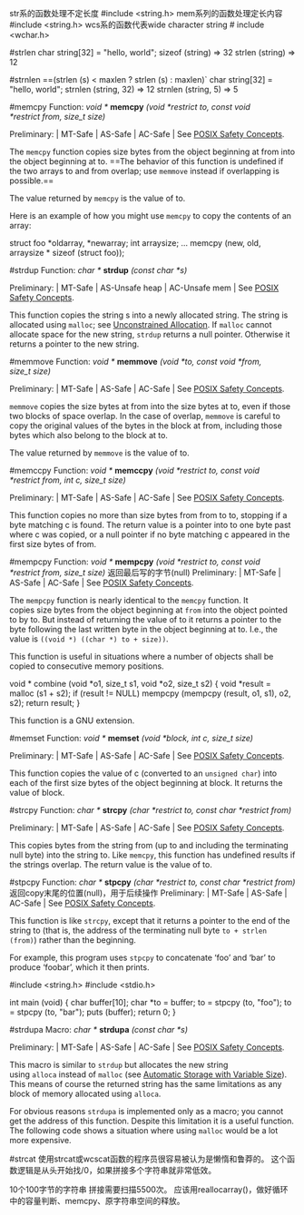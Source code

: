 str系的函数处理不定长度  \#include <string.h>
mem系列的函数处理定长内容  \#include <string.h>
wcs系的函数代表wide character string   \# include <wchar.h>

#strlen
char string[32] = "hello, world";
sizeof (string)
    ⇒ 32
strlen (string)
    ⇒ 12

#strnlen \==(strlen (s) < maxlen ? strlen (s) : maxlen)`
char string[32] = "hello, world";
strnlen (string, 32)
    ⇒ 12
strnlen (string, 5)
    ⇒ 5


#memcpy
Function: _void *_ **memcpy** _(void *restrict to, const void *restrict from, size_t size)_[](https://www.gnu.org/software/libc/manual/html_node/Copying-Strings-and-Arrays.html#index-memcpy)

Preliminary: | MT-Safe | AS-Safe | AC-Safe | See [POSIX Safety Concepts](https://www.gnu.org/software/libc/manual/html_node/POSIX-Safety-Concepts.html).

The `memcpy` function copies size bytes from the object beginning at from into the object beginning at to. ==The behavior of this function is undefined if the two arrays to and from overlap; use `memmove` instead if overlapping is possible.==

The value returned by `memcpy` is the value of to.

Here is an example of how you might use `memcpy` to copy the contents of an array:

struct foo *oldarray, *newarray;
int arraysize;
…
memcpy (new, old, arraysize * sizeof (struct foo));

#strdup
Function: _char *_ **strdup** _(const char *s)_[](https://www.gnu.org/software/libc/manual/html_node/Copying-Strings-and-Arrays.html#index-strdup)

Preliminary: | MT-Safe | AS-Unsafe heap | AC-Unsafe mem | See [POSIX Safety Concepts](https://www.gnu.org/software/libc/manual/html_node/POSIX-Safety-Concepts.html).

This function copies the string s into a newly allocated string. The string is allocated using `malloc`; see [Unconstrained Allocation](https://www.gnu.org/software/libc/manual/html_node/Unconstrained-Allocation.html). If `malloc` cannot allocate space for the new string, `strdup` returns a null pointer. Otherwise it returns a pointer to the new string.

#memmove
Function: _void *_ **memmove** _(void *to, const void *from, size_t size)_[](https://www.gnu.org/software/libc/manual/html_node/Copying-Strings-and-Arrays.html#index-memmove)

Preliminary: | MT-Safe | AS-Safe | AC-Safe | See [POSIX Safety Concepts](https://www.gnu.org/software/libc/manual/html_node/POSIX-Safety-Concepts.html).

`memmove` copies the size bytes at from into the size bytes at to, even if those two blocks of space overlap. In the case of overlap, `memmove` is careful to copy the original values of the bytes in the block at from, including those bytes which also belong to the block at to.

The value returned by `memmove` is the value of to.

#memccpy
Function: _void *_ **memccpy** _(void *restrict to, const void *restrict from, int c, size_t size)_[](https://www.gnu.org/software/libc/manual/html_node/Copying-Strings-and-Arrays.html#index-memccpy)

Preliminary: | MT-Safe | AS-Safe | AC-Safe | See [POSIX Safety Concepts](https://www.gnu.org/software/libc/manual/html_node/POSIX-Safety-Concepts.html).

This function copies no more than size bytes from from to to, stopping if a byte matching c is found. The return value is a pointer into to one byte past where c was copied, or a null pointer if no byte matching c appeared in the first size bytes of from.

#mempcpy
Function: _void *_ **mempcpy** _(void *restrict to, const void *restrict from, size_t size)_[](https://www.gnu.org/software/libc/manual/html_node/Copying-Strings-and-Arrays.html#index-mempcpy)
返回最后写的字节(null)
Preliminary: | MT-Safe | AS-Safe | AC-Safe | See [POSIX Safety Concepts](https://www.gnu.org/software/libc/manual/html_node/POSIX-Safety-Concepts.html).

The `mempcpy` function is nearly identical to the `memcpy` function. It copies size bytes from the object beginning at `from` into the object pointed to by to. But instead of returning the value of to it returns a pointer to the byte following the last written byte in the object beginning at to. I.e., the value is `((void *) ((char *) to + size))`.

This function is useful in situations where a number of objects shall be copied to consecutive memory positions.

void *
combine (void *o1, size_t s1, void *o2, size_t s2)
{
  void *result = malloc (s1 + s2);
  if (result != NULL)
    mempcpy (mempcpy (result, o1, s1), o2, s2);
  return result;
}

This function is a GNU extension.

#memset
Function: _void *_ **memset** _(void *block, int c, size_t size)_[](https://www.gnu.org/software/libc/manual/html_node/Copying-Strings-and-Arrays.html#index-memset)

Preliminary: | MT-Safe | AS-Safe | AC-Safe | See [POSIX Safety Concepts](https://www.gnu.org/software/libc/manual/html_node/POSIX-Safety-Concepts.html).

This function copies the value of c (converted to an `unsigned char`) into each of the first size bytes of the object beginning at block. It returns the value of block.

#strcpy
Function: _char *_ **strcpy** _(char *restrict to, const char *restrict from)_[](https://www.gnu.org/software/libc/manual/html_node/Copying-Strings-and-Arrays.html#index-strcpy)

Preliminary: | MT-Safe | AS-Safe | AC-Safe | See [POSIX Safety Concepts](https://www.gnu.org/software/libc/manual/html_node/POSIX-Safety-Concepts.html).

This copies bytes from the string from (up to and including the terminating null byte) into the string to. Like `memcpy`, this function has undefined results if the strings overlap. The return value is the value of to.

#stpcpy
Function: _char *_ **stpcpy** _(char *restrict to, const char *restrict from)_[](https://www.gnu.org/software/libc/manual/html_node/Copying-Strings-and-Arrays.html#index-stpcpy)
返回copy末尾的位置(null)，用于后续操作
Preliminary: | MT-Safe | AS-Safe | AC-Safe | See [POSIX Safety Concepts](https://www.gnu.org/software/libc/manual/html_node/POSIX-Safety-Concepts.html).

This function is like `strcpy`, except that it returns a pointer to the end of the string to (that is, the address of the terminating null byte `to + strlen (from)`) rather than the beginning.

For example, this program uses `stpcpy` to concatenate ‘foo’ and ‘bar’ to produce ‘foobar’, which it then prints.

\#include <string.h>
\#include <stdio.h>

int
main (void)
{
  char buffer[10];
  char *to = buffer;
  to = stpcpy (to, "foo");
  to = stpcpy (to, "bar");
  puts (buffer);
  return 0;
}

#strdupa
Macro: _char *_ **strdupa** _(const char *s)_[](https://www.gnu.org/software/libc/manual/html_node/Copying-Strings-and-Arrays.html#index-strdupa)

Preliminary: | MT-Safe | AS-Safe | AC-Safe | See [POSIX Safety Concepts](https://www.gnu.org/software/libc/manual/html_node/POSIX-Safety-Concepts.html).

This macro is similar to `strdup` but allocates the new string using `alloca` instead of `malloc` (see [Automatic Storage with Variable Size](https://www.gnu.org/software/libc/manual/html_node/Variable-Size-Automatic.html)). This means of course the returned string has the same limitations as any block of memory allocated using `alloca`.

For obvious reasons `strdupa` is implemented only as a macro; you cannot get the address of this function. Despite this limitation it is a useful function. The following code shows a situation where using `malloc` would be a lot more expensive.

#strcat
使用strcat或wcscat函数的程序员很容易被认为是懒惰和鲁莽的。
这个函数逻辑是从头开始找/0，如果拼接多个字符串就非常低效。

10个100字节的字符串  拼接需要扫描5500次。
应该用reallocarray()，做好循环中的容量判断、memcpy、原字符串空间的释放。
